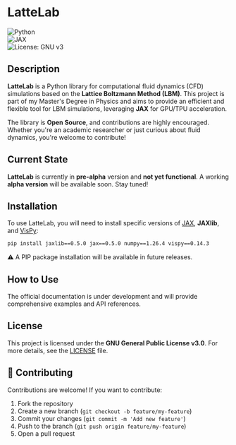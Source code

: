 
# LatteLab

![Python](https://img.shields.io/badge/Python-3.12+-blue.svg)  
![JAX](https://img.shields.io/badge/JAX-0.5.0-blue.svg)  
![License: GNU v3](https://img.shields.io/badge/License-GNU%20v3-blue.svg)  

## Description  
**LatteLab** is a Python library for computational fluid dynamics (CFD) simulations based on the **Lattice Boltzmann Method (LBM)**. This project is part of my Master's Degree in Physics and aims to provide an efficient and flexible tool for LBM simulations, leveraging **JAX** for GPU/TPU acceleration.  

The library is **Open Source**, and contributions are highly encouraged. Whether you're an academic researcher or just curious about fluid dynamics, you're welcome to contribute!  

## Current State  
**LatteLab** is currently in **pre-alpha** version and **not yet functional**. A working **alpha version** will be available soon. Stay tuned!  

## Installation  
To use LatteLab, you will need to install specific versions of [JAX](https://github.com/jax-ml/jax), **JAXlib**, and [VisPy](https://github.com/vispy/vispy): 

```bash
pip install jaxlib==0.5.0 jax==0.5.0 numpy==1.26.4 vispy==0.14.3
```

⚠️ A PIP package installation will be available in future releases.  

## How to Use  
The official documentation is under development and will provide comprehensive examples and API references.  

## License  
This project is licensed under the **GNU General Public License v3.0**. For more details, see the [LICENSE](LICENSE) file.  

## 🤝 Contributing  
Contributions are welcome! If you want to contribute:  
1. Fork the repository  
2. Create a new branch (`git checkout -b feature/my-feature`)  
3. Commit your changes (`git commit -m 'Add new feature'`)  
4. Push to the branch (`git push origin feature/my-feature`)  
5. Open a pull request  
